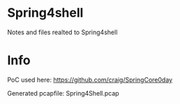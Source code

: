 # Spring4shell
Notes and files realted to Spring4shell

# Info
PoC used here: https://github.com/craig/SpringCore0day  

Generated pcapfile: Spring4Shell.pcap
